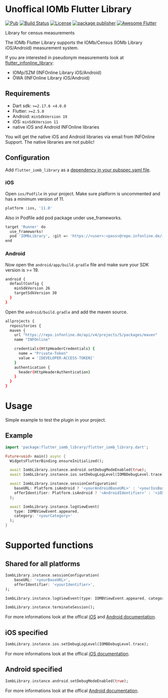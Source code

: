 # Unoffical IOMb Flutter Library

[![Pub](https://img.shields.io/pub/v/flutter_iomb_library.svg)](https://pub.dartlang.org/packages/flutter_iomb_library)
[![Build Status](https://github.com/codeforce-dev/flutter_iomb_library/workflows/Dart/badge.svg)](https://github.com/codeforce-dev/flutter_iomb_library/actions)
[![License](https://img.shields.io/badge/License-MIT-green.svg)](https://github.com/codeforce-dev/flutter_infonline_library/blob/main/LICENSE)
[![package publisher](https://img.shields.io/pub/publisher/path.svg)](https://pub.dev/publishers/codeforce.dev/packages)
[![Awesome Flutter](https://img.shields.io/badge/Awesome-Flutter-blue.svg?longCache=true)]()

Library for census measurements

The IOMb Flutter Library supports the IOMb/Census (IOMb Library iOS/Android) measurement system.

If you are interested in pseudonym measurements look at [flutter\_infonline_library](https://github.com/codeforce-dev/flutter_infonline_library):

* IOMp/SZM (INFOnline Library iOS/Android)
* ÖWA (INFOnline Library iOS/Android)

## Requirements
- Dart sdk: `>=2.17.6 <4.0.0`
- Flutter: `>=2.5.0`
- Android: `minSdkVersion 19`
- iOS: `minSdkVersion 11`
- native iOS and Android INFOnline libraries

You will get the native iOS and Android libraries via email from INFOnline Support. The native libraries are not public!

## Configuration

Add `flutter_iomb_library` as a [dependency in your pubspec.yaml file](https://flutter.io/using-packages/).

### iOS
Open ``ios/Podfile`` in your project. Make sure platform is uncommented and has a minimum version of 11.

```bash
platform :ios, '11.0'
```

Also in Podfile add pod package under use_frameworks.

```bash
target 'Runner' do
  use_frameworks!
  pod 'IOMbLibrary', :git => 'https://<user>:<pass>@repo.infonline.de/iom/base/sensors/app/ios.git'
end
```

### Android
Now open the ``android/app/build.gradle`` file and make sure your SDK version is >= 19.

```bash
android {
  defaultConfig {
    minSdkVersion 26
    targetSdkVersion 30
  }
}
```

Open the ``android/build.gradle`` and add the maven source.
```bash
allprojects {
  repositories {
  maven {
    url "https://repo.infonline.de/api/v4/projects/5/packages/maven"
    name "INFOnline"

    credentials(HttpHeaderCredentials) {
      name = "Private-Token"
      value = '[DEVELOPER-ACCESS-TOKEN]'
    }
    authentication {
      header(HttpHeaderAuthentication)
    }
  }
}
```

# Usage
Simple example to test the plugin in your project.
## Example

```dart
import 'package:flutter_iomb_library/flutter_iomb_library.dart';

Future<void> main() async {
  WidgetsFlutterBinding.ensureInitialized();

  await IombLibrary.instance.android.setDebugModeEnabled(true);
  await IombLibrary.instance.ios.setDebugLogLevel(IOMBDebugLevel.trace);

  await IombLibrary.instance.sessionConfiguration(
    baseURL: Platform.isAndroid ? '<yourAndroidBaseURL>' : '<yourIosBaseURL>',
    offerIdentifier: Platform.isAndroid ? '<AndroidIdentifier>' : '<iOSIdentifier>',
  );

  await IombLibrary.instance.logViewEvent(
    type: IOMBViewEvent.appeared,
    category: '<yourCategory>'
  );
}
```

# Supported functions

## Shared for all platforms
```dart
IombLibrary.instance.sessionConfiguration(
	baseURL: '<yourBaseURL>',
	offerIdentifier: '<yourIdentifier>',
);

IombLibrary.instance.logViewEvent(type: IOMBViewEvent.appeared, category: '<category>');

IombLibrary.instance.terminateSession();
```
For more informations look at the offical [iOS](https://docs.infonline.de/infonline-measurement/en/integration/lib/iOS/IOMbLib_iOS_Interface_API/) and [Android documentation](https://docs.infonline.de/infonline-measurement/integration/lib/android/IOMbLib_Android_Interface_API/). 

## iOS specified
```dart
IombLibrary.instance.ios.setDebugLogLevel(IOMBDebugLevel.trace);
```
For more informations look at the offical [iOS documentation](https://docs.infonline.de/infonline-measurement/en/integration/lib/iOS/IOMbLib_iOS_Interface_API/). 

## Android specified
```dart
IombLibrary.instance.android.setDebugModeEnabled(true);
```
For more informations look at the offical [Android documentation](https://docs.infonline.de/infonline-measurement/integration/lib/android/IOMbLib_Android_Interface_API/). 
